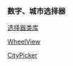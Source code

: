 ### 数字、城市选择器

[选择器类库](https://github.com/wenkency/AndroidPicker)

[WheelView](https://github.com/penglu20/WheelView)

[CityPicker](https://github.com/zaaach/CityPicker)

